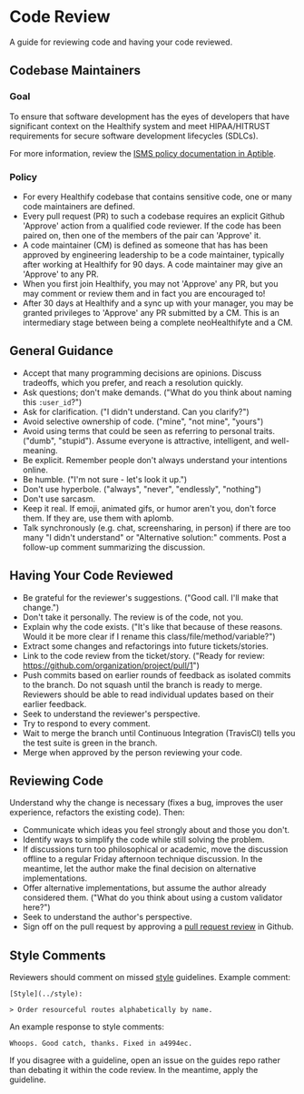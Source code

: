 # Code Review

A guide for reviewing code and having your code reviewed.

## Codebase Maintainers

### Goal

To ensure that software development has the eyes of developers that have
significant context on the Healthify system and meet HIPAA/HITRUST requirements
for secure software development lifecycles (SDLCs).

For more information, review the [ISMS policy documentation in Aptible][isms-policy-link].

### Policy

* For every Healthify codebase that contains sensitive code, one or many code
  maintainers are defined.
* Every pull request (PR) to such a codebase requires an explicit Github 'Approve' action from
a qualified code reviewer. If the code has been paired on, then one of the members of the pair can 'Approve' it.
* A code maintainer (CM) is defined as someone that has has been approved by engineering leadership to be a code maintainer, typically after working at Healthify for 90 days. A code maintainer may give an 'Approve' to any PR.
* When you first join Healthify, you may not 'Approve' any PR, but you may comment or review them and in fact you are encouraged to!
* After 30 days at Healthify and a sync up with your manager, you may be granted privileges to 'Approve'
any PR submitted by a CM. This is an intermediary stage between being a complete neoHealthifyte and a CM.

## General Guidance

* Accept that many programming decisions are opinions. Discuss tradeoffs, which
  you prefer, and reach a resolution quickly.
* Ask questions; don't make demands. ("What do you think about naming this
  `:user_id`?")
* Ask for clarification. ("I didn't understand. Can you clarify?")
* Avoid selective ownership of code. ("mine", "not mine", "yours")
* Avoid using terms that could be seen as referring to personal traits. ("dumb",
  "stupid"). Assume everyone is attractive, intelligent, and well-meaning.
* Be explicit. Remember people don't always understand your intentions online.
* Be humble. ("I'm not sure - let's look it up.")
* Don't use hyperbole. ("always", "never", "endlessly", "nothing")
* Don't use sarcasm.
* Keep it real. If emoji, animated gifs, or humor aren't you, don't force them.
  If they are, use them with aplomb.
* Talk synchronously (e.g. chat, screensharing, in person) if there are too many
  "I didn't understand" or "Alternative solution:" comments. Post a follow-up
  comment summarizing the discussion.

## Having Your Code Reviewed

* Be grateful for the reviewer's suggestions. ("Good call. I'll make that
  change.")
* Don't take it personally. The review is of the code, not you.
* Explain why the code exists. ("It's like that because of these reasons. Would
  it be more clear if I rename this class/file/method/variable?")
* Extract some changes and refactorings into future tickets/stories.
* Link to the code review from the ticket/story. ("Ready for review:
  https://github.com/organization/project/pull/1")
* Push commits based on earlier rounds of feedback as isolated commits to the
  branch. Do not squash until the branch is ready to merge. Reviewers should be
  able to read individual updates based on their earlier feedback.
* Seek to understand the reviewer's perspective.
* Try to respond to every comment.
* Wait to merge the branch until Continuous Integration (TravisCI)
  tells you the test suite is green in the branch.
* Merge when approved by the person reviewing your code.

## Reviewing Code

Understand why the change is necessary (fixes a bug, improves the user
experience, refactors the existing code). Then:

* Communicate which ideas you feel strongly about and those you don't.
* Identify ways to simplify the code while still solving the problem.
* If discussions turn too philosophical or academic, move the discussion offline
  to a regular Friday afternoon technique discussion. In the meantime, let the
  author make the final decision on alternative implementations.
* Offer alternative implementations, but assume the author already considered
  them. ("What do you think about using a custom validator here?")
* Seek to understand the author's perspective.
* Sign off on the pull request by approving a [pull request
  review][pr-review-docs] in Github.

## Style Comments

Reviewers should comment on missed [style](../style)
guidelines. Example comment:

    [Style](../style):

    > Order resourceful routes alphabetically by name.

An example response to style comments:

    Whoops. Good catch, thanks. Fixed in a4994ec.

If you disagree with a guideline, open an issue on the guides repo rather than
debating it within the code review. In the meantime, apply the guideline.

[isms-policy-link]:https://dashboard.aptible.com/gridiron/986de3df-091e-482a-b8c3-513ddd08cf87/
[pr-review-docs]:https://help.github.com/articles/about-pull-request-reviews/
